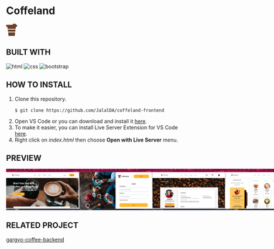 # Coffeland

![coffee](assets/img/coffee-logo.png)

## BUILT WITH

![html](https://img.shields.io/badge/html-5-orange)
![css](https://img.shields.io/badge/css-3-blue)
![bootstrap](https://img.shields.io/badge/bootstrap-5-lightgrey)

## HOW TO INSTALL

1. Clone this repository.
   ```
   $ git clone https://github.com/JalalDA/coffeland-frontend
   ```
2. Open VS Code or you can download and install it [here](https://code.visualstudio.com/).
3. To make it easier, you can install Live Server Extension for VS Code [here](https://marketplace.visualstudio.com/items?itemName=ritwickdey.LiveServer).
4. Right click on _index.html_ then choose **Open with Live Server** menu.

## PREVIEW

<div style="display:flex">
<img src="assets/img/home.png" style="width: 200px">
<img src="assets/img/login.png" style="width: 200px">
<img src="assets/img/profile.png" style="width: 200px">
<img src="assets/img/product.png" style="width: 200px">
</div>

## RELATED PROJECT

[gargyo-coffee-backend](https://github.com/JalalDA/coffeeland)
